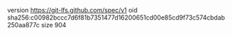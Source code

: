 version https://git-lfs.github.com/spec/v1
oid sha256:c00982bccc7d6f81b7351477d16200651cd00e85cd9f73c574cbdab250aa877c
size 904
